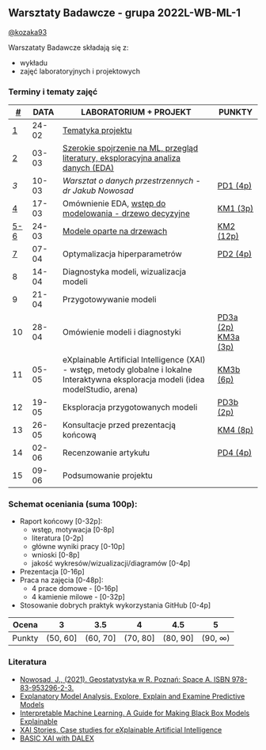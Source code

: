 ## Warsztaty Badawcze - grupa 2022L-WB-ML-1

[@kozaka93](https://github.com/kozaka93)


Warszataty Badawcze składają się z:
 - wykładu
 - zajęć laboratoryjnych i projektowych

### Terminy i tematy zajęć 


<table>
<thead>
  <tr>
   <th><a href="https://github.com/MI2-Education/2022L-WB-ML-1/blob/main/materials/other.md" target="_blank" rel="noopener noreferrer">#</a></th>
    <th>DATA</th>
    <th>LABORATORIUM + PROJEKT</th>
    <th>PUNKTY</th>
  </tr>
</thead>
<tbody>
  <tr>
   <td><a href="https://github.com/MI2-Education/2022L-WB-ML-1/blob/main/materials/week1/week1.md" target="_blank" rel="noopener noreferrer"> 1</a></td>
    <td>24-02</td>
    <td><a href="https://github.com/MI2-Education/2022L-WB-ML-1/blob/main/materials/week1/L1-intro.pdf" target="_blank" rel="noopener noreferrer">Tematyka projektu</a></td>
    <td></td>
  </tr>
  <tr>
    <td><a href="https://github.com/MI2-Education/2022L-WB-ML-1/blob/main/materials/week2/week2.md" target="_blank" rel="noopener noreferrer"> 2</a></td>
    <td>03-03</td>
    <td><a href="https://github.com/MI2-Education/2022L-WB-ML-1/blob/main/materials/week2/L2-ML-paper.pdf" target="_blank" rel="noopener noreferrer">Szerokie spojrzenie na ML, przegląd literatury, eksploracyjna analiza danych (EDA)</a></td>
    <td></td>
  </tr>
  <tr>
    <td><i>3</i></td>
    <td>10-03</td>
   <td><i>Warsztat o danych przestrzennych - dr Jakub Nowosad</i></td>
    <td><a href="https://github.com/MI2-Education/2022L-WB-ML-1/issues/1" target="_blank" rel="noopener noreferrer">PD1 (4p)</a></td>
  </tr>
  <tr>
    <td><a href="https://github.com/MI2-Education/2022L-WB-ML-1/blob/main/materials/week4/week4.md" target="_blank" rel="noopener noreferrer"> 4</a></td>
    <td>17-03</td>
    <td>Omównienie EDA, <a href="https://github.com/MI2-Education/2022L-WB-ML-1/blob/main/materials/week4/rpart.R" target="_blank" rel="noopener noreferrer"> wstęp do modelowania - drzewo decyzyjne</a></td>
    <td><a href="https://github.com/MI2-Education/2022L-WB-ML-1/issues/2" target="_blank" rel="noopener noreferrer">KM1 (3p)</a></td>
  </tr>
  <tr>
    <td><a href="https://github.com/MI2-Education/2022L-WB-ML-1/blob/main/materials/week56/week56.md" target="_blank" rel="noopener noreferrer">5-6</a></td>
    <td>24-03</td>
    <td><a href="https://github.com/MI2-Education/2022L-WB-ML-1/tree/main/milestones/ms2a" target="_blank" rel="noopener noreferrer">Modele oparte na drzewach</a></td>
     <td><a href="https://github.com/MI2-Education/2022L-WB-ML-1/issues/3" target="_blank" rel="noopener noreferrer"> KM2 (12p)</a></td>
  </tr>
    <tr>
    <td><a href="https://github.com/MI2-Education/2022L-WB-ML-1/blob/main/materials/week7/week7.md" target="_blank" rel="noopener noreferrer">7</a></td>
    <td>07-04</td>
    <td>Optymalizacja hiperparametrów</td>
    <td><a href="https://github.com/MI2-Education/2022L-WB-ML-1/issues/4"target="_blank" rel="noopener noreferrer"> PD2 (4p) </a></td>
  </tr>
  <tr>
    <td>8</td>
    <td>14-04</td>
    <td>Diagnostyka modeli, wizualizacja modeli</td>
    <td></td>
  </tr>
  <tr>
    <td>9</td>
    <td>21-04</td>
    <td>Przygotowywanie modeli </td>
    <td></td>
  </tr>
  <tr>
    <td>10</td>
    <td>28-04</td>
    <td> Omówienie modeli i diagnostyki</td>
    <td><a href="https://github.com/MI2-Education/2022L-WB-ML-1/issues/6" target="_blank" rel="noopener noreferrer">PD3a (2p)</a> <br>
   <a href="https://github.com/MI2-Education/2022L-WB-ML-1/issues/7" target="_blank" rel="noopener noreferrer"> KM3a (3p) </a></td>
  </tr>
  <tr>
    <td>11</td>
    <td>05-05</td>
    <td>eXplainable Artificial Intelligence (XAI) - wstęp, metody globalne i lokalne <br>
    Interaktywna eksploracja modeli (idea modelStudio, arena)</td>
    <td><a href="https://github.com/MI2-Education/2022L-WB-ML-1/issues/7" target="_blank" rel="noopener noreferrer"> KM3b (6p)</a></td>
  </tr>
  <tr>
    <td>12</td>
    <td>19-05</td>
    <td>Eksploracja przygotowanych modeli</td>
    <td><a href="https://github.com/MI2-Education/2022L-WB-ML-1/issues/6" target="_blank" rel="noopener noreferrer">PD3b (2p)</a></td>
  </tr>
  <tr>
    <td>13</td>
    <td>26-05</td>
    <td>Konsultacje przed prezentacją końcową</td>
    <td><a href="https://github.com/MI2-Education/2022L-WB-ML-1/issues/8" target="_blank" rel="noopener noreferrer"> KM4 (8p)</a></td>
  </tr>
  <tr>
    <td>14</td>
    <td>02-06</td>
    <td>Recenzowanie artykułu</td>
    <td><a href="https://github.com/MI2-Education/2022L-WB-ML-1/issues/9" target="_blank" rel="noopener noreferrer">  PD4 (4p)</a></td>
  </tr>
  <tr>
    <td>15</td>
    <td>09-06</td>
    <td>Podsumowanie projektu</td>
    <td></td>
  </tr>
 
</tbody>
</table>

### Schemat oceniania (suma 100p):
-   Raport końcowy [0-32p]:
    -   wstęp, motywacja [0-8p]
    -   literatura [0-2p]
    -   główne wyniki pracy [0-10p]
    -   wnioski [0-8p]
    -   jakość wykresów/wizualizacji/diagramów [0-4p]
-   Prezentacja [0-16p]
-   Praca na zajęcia [0-48p]:
    -   4 prace domowe - [0-16p]
    -   4 kamienie milowe - [0-32p]
-   Stosowanie dobrych praktyk wykorzystania GitHub [0-4p]

 
| Ocena |  3 | 3.5 | 4 | 4.5 | 5 |
|:---:|:---:|:---:|:---:|:---:|:---:|
| Punkty   | (50, 60] | (60, 70] | (70, 80] | (80, 90] | (90, ∞) |


### Literatura
- [Nowosad, J., (2021). Geostatystyka w R. Poznań: Space A. ISBN 978-83-953296-2-3.](https://bookdown.org/nowosad/geostatystyka/)
- [Explanatory Model Analysis. Explore, Explain and Examine Predictive Models](https://pbiecek.github.io/ema/)
- [Interpretable Machine Learning. A Guide for Making Black Box Models Explainable](https://christophm.github.io/interpretable-ml-book/)
- [XAI Stories. Case studies for eXplainable Artificial Intelligence](https://pbiecek.github.io/xai_stories/)
- [BASIC XAI with DALEX](https://medium.com/responsibleml/tagged/basic-xai)

